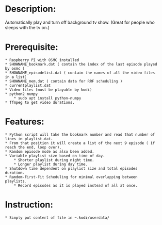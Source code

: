 # Description:
Automatically play and turn off background tv show. (Great for people who sleeps with the tv on.)

# Prerequisite:
	* Raspberry PI with OSMC installed
	* SHOWNAME_bookmark.dat ( contain the index of the last episode played by osmc )
	* SHOWNAME_episodelist.dat ( contain the names of all the video files in a list)
	* SHOWNAME_mem.dat ( contain data for RRF scheduling )
	* currentplaylist.dat
	* Video files (must be playable by kodi)
	* python2 numpy
		* sudo apt install python-numpy
	* ffmpeg to get video durations.

# Features:
	* Python script will take the bookmark number and read that number of lines in playlist.dat.
	* From that position it will create a list of the next 9 episode ( if reach the end, loop over).
	* Random episode mode as also been added.
	* Variable playlist size based on time of day.
		* Shorter playlist during night time.
		* Longer playlist during day time.
	* Shutdown time dependent on playlist size and total episodes duration.
	* Random-First-Fit Scheduling for minimal overlapping between playlists.
		* Record episodes as it is played instead of all at once.

# Instruction:
	* Simply put content of file in ~.kodi/userdata/
